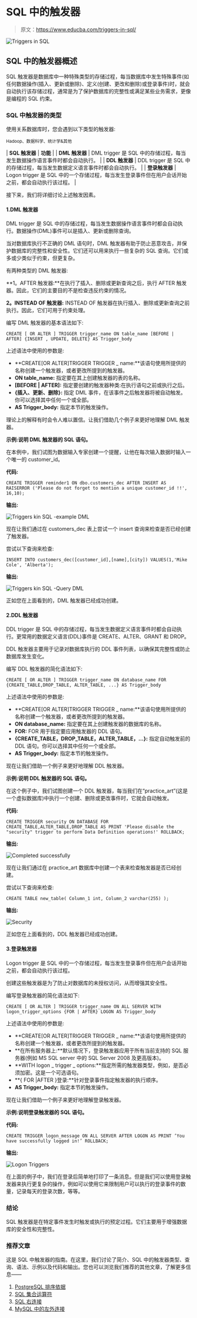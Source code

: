 # SQL 中的触发器

> 原文：<https://www.educba.com/triggers-in-sql/>

![Triggers in SQL](img/49741e8d8e31935e331e62cc82df5522.png)



## SQL 中的触发器概述

SQL 触发器是数据库中一种特殊类型的存储过程，每当数据库中发生特殊事件(如任何数据操作(插入、更新或删除)、定义(创建、更改和删除)或登录事件)时，就会自动执行该存储过程，通常是为了保护数据库的完整性或满足某些业务需求，更像是编程的 SQL 约束。

### SQL 中触发器的类型

使用关系数据库时，您会遇到以下类型的触发器:

<small>Hadoop、数据科学、统计学&其他</small>

| **SQL 触发器** | **功能** |
| **DML 触发器** | DML trigger 是 SQL 中的存储过程，每当发生数据操作语言事件时都会自动执行。 |
| **DDL 触发器** | DDL trigger 是 SQL 中的存储过程，每当发生数据定义语言事件时都会自动执行。 |
| **登录触发器** | Logon trigger 是 SQL 中的一个存储过程，每当发生登录事件但在用户会话开始之前，都会自动执行该过程。 |

接下来，我们将详细讨论上述触发因素。

#### 1.DML 触发器

DML trigger 是 SQL 中的存储过程，每当发生数据操作语言事件时都会自动执行。数据操作(DML)事件可以是插入、更新或删除查询。

当对数据库执行不正确的 DML 语句时，DML 触发器有助于防止恶意攻击，并保护数据库的完整性和安全性。它们还可以用来执行一些复杂的 SQL 查询。它们或多或少类似于约束，但更复杂。

有两种类型的 DML 触发器:

**1。AFTER 触发器:**在执行了插入、删除或更新查询之后，执行 AFTER 触发器。因此，它们的主要目的不是检查违反约束的情况。

**2。INSTEAD OF 触发器:** INSTEAD OF 触发器在执行插入、删除或更新查询之前执行。因此，它们可用于约束处理。

编写 DML 触发器的基本语法如下:

`CREATE [ OR ALTER ] TRIGGER trigger_name
ON table_name
[BEFORE | AFTER] {INSERT , UPDATE, DELETE}
AS
Trigger_body`

上述语法中使用的参数是:

*   **CREATE[OR ALTER]TRIGGER TRIGGER _ name:**该语句使用所提供的名称创建一个触发器，或者更改所提到的触发器。
*   **ON table_name:** 指定要在其上创建触发器的表的名称。
*   **[BEFORE | AFTER]:** 指定要创建的触发器种类:在执行语句之前或执行之后。
*   **{插入、更新、删除}:** 指定 DML 事件，在该事件之后触发器将被自动触发。你可以选择其中任何一个或全部。
*   **AS Trigger_body:** 指定本节的触发操作。

理论上的解释有时会令人难以置信。让我们借助几个例子来更好地理解 DML 触发器。

**示例:说明 DML 触发器的 SQL 语句。**

在本例中，我们试图为数据输入专家创建一个提醒，让他在每次输入数据时输入一个唯一的 customer_id。

**代码:**

`CREATE TRIGGER reminder1
ON dbo.customers_dec
AFTER INSERT
AS
RAISERROR ('Please do not forget to mention a unique customer_id !!', 16,10);`

**输出:**

![Triggers kin SQL -example DML](img/d7cbe3bc1ccc4b32bdfc1dff1aae1a22.png)



现在让我们通过在 customers_dec 表上尝试一个 insert 查询来检查是否已经创建了触发器。

尝试以下查询来检查:

`INSERT INTO customers_dec([customer_id],[name],[city])
VALUES(1,'Mike Cole', 'Alberta');`

**输出:**

![Triggers kin SQL -Query DML](img/35956cf5799087b5e735d6df0b5974bc.png)



正如您在上面看到的，DML 触发器已经成功创建。

#### 2.DDL 触发器

DDL trigger 是 SQL 中的存储过程，每当发生数据定义语言事件时都会自动执行。更常用的数据定义语言(DDL)事件是 CREATE、ALTER、GRANT 和 DROP。

DDL 触发器主要用于记录对数据库执行的 DDL 事件列表，以确保其完整性或防止数据库发生变化。

编写 DDL 触发器的简化语法如下:

`CREATE [ OR ALTER ] TRIGGER trigger_name
ON database_name
FOR {CREATE_TABLE,DROP_TABLE, ALTER_TABLE, ...}
AS
Trigger_body`

上述语法中使用的参数是:

*   **CREATE[OR ALTER]TRIGGER TRIGGER _ name:**该语句使用所提供的名称创建一个触发器，或者更改所提到的触发器。
*   **ON database_name:** 指定要在其上创建触发器的数据库的名称。
*   **FOR:** FOR 用于指定要应用触发器的 DDL 语句。
*   **{CREATE_TABLE，DROP_TABLE，ALTER_TABLE，…}:** 指定自动触发前的 DDL 语句。你可以选择其中任何一个或全部。
*   **AS Trigger_body:** 指定本节的触发操作。

现在让我们借助一个例子来更好地理解 DDL 触发器。

**示例:说明 DDL 触发器的 SQL 语句。**

在这个例子中，我们试图创建一个 DDL 触发器，每当我们在“practice_art”(这是一个虚拟数据库)中执行一个创建、删除或更改事件时，它就会自动触发。

**代码:**

`CREATE TRIGGER security
ON DATABASE
FOR CREATE_TABLE,ALTER_TABLE,DROP_TABLE
AS
PRINT 'Please disable the "security" trigger to perform Data Definition operations!'
ROLLBACK;`

**输出:**

![Completed successfully](img/c47c325df47e9d02eca125da8c76b7da.png)



现在让我们通过在 practice_art 数据库中创建一个表来检查触发器是否已经创建。

尝试以下查询来检查:

`CREATE TABLE new_table(
Column_1 int,
Column_2 varchar(255)
);`

**输出:**

![Security](img/ed5ff200c02d0eb5549ea78c6287145a.png)



正如您在上面看到的，DDL 触发器已经成功创建。

#### 3.登录触发器

Logon trigger 是 SQL 中的一个存储过程，每当发生登录事件但在用户会话开始之前，都会自动执行该过程。

创建这些触发器是为了防止对数据库的未授权访问，从而增强其安全性。

编写登录触发器的简化语法如下:

`CREATE [ OR ALTER ] TRIGGER trigger_name
ON ALL SERVER
WITH logon_trigger_options
{FOR | AFTER} LOGON
AS
Trigger_body`

上述语法中使用的参数是:

*   **CREATE[OR ALTER]TRIGGER TRIGGER _ name:**该语句使用所提供的名称创建一个触发器，或者更改所提到的触发器。
*   **在所有服务器上:**默认情况下，登录触发器应用于所有当前支持的 SQL 服务器(例如 MS SQL server 中的 SQL Server 2008 及更高版本)。
*   **WITH logon _ trigger _ options:**指定所需的触发器类型，例如，是否必须加密。这是一个可选语句。
*   **{ FOR |AFTER }登录:**针对登录事件指定触发器的执行顺序。
*   **AS Trigger_body:** 指定本节的触发操作。

现在让我们借助一个例子来更好地理解登录触发器。

**示例:说明登录触发器的 SQL 语句。**

**代码:**

`CREATE TRIGGER logon_message
ON ALL SERVER
AFTER LOGON
AS
PRINT ‘You have successfully logged in!’
ROLLBACK;`

**输出:**

![Logon Triggers](img/eaddb588a753819d9009604d4594b953.png)



在上面的例子中，我们在登录后简单地打印了一条消息。但是我们可以使用登录触发器来执行更复杂的操作，例如可以使用它来限制用户可以执行的登录事件的数量，记录每天的登录次数，等等。

### 结论

SQL 触发器是在特定事件发生时触发或执行的预定过程。它们主要用于增强数据库的安全性和完整性。

### 推荐文章

这是 SQL 中触发器的指南。在这里，我们讨论了简介、SQL 中的触发器类型、查询、语法、示例以及代码和输出。您也可以浏览我们推荐的其他文章，了解更多信息——

1.  [PostgreSQL 排序依据](https://www.educba.com/postgresql-order-by/)
2.  [SQL 集合运算符](https://www.educba.com/sql-set-operators/)
3.  [SQL 右连接](https://www.educba.com/sql-right-join/)
4.  [MySQL 中的左外连接](https://www.educba.com/left-outer-join-in-mysql/)





